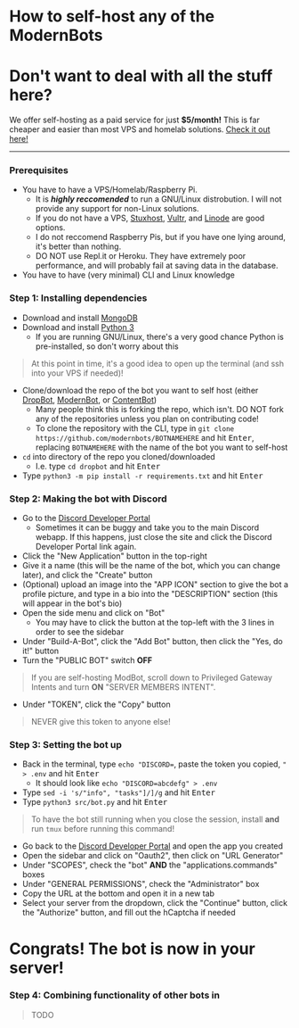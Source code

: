 # How to self-host any of the ModernBots

# Don't want to deal with all the stuff here?
We offer self-hosting as a paid service for just **$5/month!** This is far cheaper and easier than most VPS and homelab solutions. [Check it out here!](about:blank) 

---

### Prerequisites
- You have to have a VPS/Homelab/Raspberry Pi.
    - It is ***highly reccomended*** to run a GNU/Linux distrobution. I will not provide any support for non-Linux solutions.
    - If you do not have a VPS, [Stuxhost](https://stuxhost.com/), [Vultr](https://www.vultr.com/), and [Linode](https://linode.com) are good options.
    - I do not reccomend Raspberry Pis, but if you have one lying around, it's better than nothing.
    - DO NOT use Repl.it or Heroku. They have extremely poor performance, and will probably fail at saving data in the database.
- You have to have (very minimal) CLI and Linux knowledge

### Step 1: Installing dependencies
- Download and install [MongoDB](https://mondodb.com)
- Download and install [Python 3](https://python.org)
     - If you are running GNU/Linux, there's a very good chance Python is pre-installed, so don't worry about this
> At this point in time, it's a good idea to open up the terminal (and ssh into your VPS if needed)!
- Clone/download the repo of the bot you want to self host (either [DropBot](https://github.com/modernbots/dropbot), [ModernBot](https://github.com/modernbots/modbot), or [ContentBot](https://github.com/modernbots/contentbot))
     - Many people think this is forking the repo, which isn't. DO NOT fork any of the repositories unless you plan on contributing code!
     - To clone the repository with the CLI, type in `git clone https://github.com/modernbots/BOTNAMEHERE` and hit <kbd>Enter</kbd>, replacing `BOTNAMEHERE` with the name of the bot you want to self-host
- `cd` into directory of the repo you cloned/downloaded
    - I.e. type `cd dropbot` and hit <kbd>Enter</kbd> 
-  Type `python3 -m pip install -r requirements.txt` and hit <kbd>Enter</kbd>

### Step 2: Making the bot with Discord
- Go to the [Discord Developer Portal](https://discord.com/developers)
    - Sometimes it can be buggy and take you to the main Discord webapp. If this happens, just close the site and click the Discord Developer Portal link again.
- Click the "New Application" button in the top-right
- Give it a name (this will be the name of the bot, which you can change later), and click the "Create" button
- (Optional) upload an image into the "APP ICON" section to give the bot a profile picture, and type in a bio into the "DESCRIPTION" section (this will appear in the bot's bio)
- Open the side menu and click on "Bot"
    - You may have to click the button at the top-left with the 3 lines in order to see the sidebar
- Under "Build-A-Bot", click the "Add Bot" button, then click the "Yes, do it!" button
- Turn the "PUBLIC BOT" switch **OFF**
> If you are self-hosting ModBot, scroll down to Privileged Gateway Intents and turn **ON** "SERVER MEMBERS INTENT".
- Under "TOKEN", click the "Copy" button
> NEVER give this token to anyone else!

### Step 3: Setting the bot up
- Back in the terminal, type `echo "DISCORD=`, paste the token you copied, `" > .env` and hit <kbd>Enter</kbd>
    - It should look like `echo "DISCORD=abcdefg" > .env`
- Type `sed -i 's/"info", "tasks"]/]/g` and hit <kbd>Enter</kbd>
- Type `python3 src/bot.py` and hit <kbd>Enter</kbd>
> To have the bot still running when you close the session, install **and** run `tmux` before running this command!
- Go back to the [Discord Developer Portal](https://discord.com/developers) and open the app you created
- Open the sidebar and click on "Oauth2", then click on "URL Generator"
- Under "SCOPES", check the "bot" **AND** the "applications.commands" boxes
- Under "GENERAL PERMISSIONS", check the "Administrator" box
- Copy the URL at the bottom and open it in a new tab
- Select your server from the dropdown, click the "Continue" button, click the "Authorize" button, and fill out the hCaptcha if needed

# **Congrats!** The bot is now in your server!

### Step 4: Combining functionality of other bots in
> TODO
